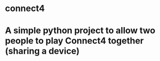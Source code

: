# connect4
# A simple python project to allow two people to play Connect4 together (sharing a device)
